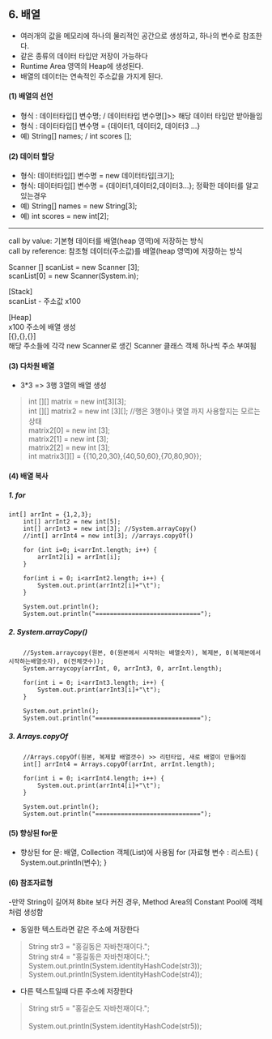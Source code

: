 ## 6. 배열 <br>
- 여러개의 값을 메모리에 하나의 물리적인 공간으로 생성하고, 하나의 변수로 참조한다.
- 같은 종류의 데이터 타입만 저장이 가능하다
- Runtime Area 영역의 Heap에 생성된다.
- 배열의 데이터는 연속적인 주소값을 가지게 된다. <br>

#### (1) 배열의 선언<br>
- 형식 : 데이터타입[] 변수명; / 데이터타입 변수명[]>> 해당 데이터 타입만 받아들임<br>
- 형식 : 데이터타입[] 변수명 = {데이터1, 데이터2, 데이터3 ...}<br>
- 예) String[] names; / int scores [];<br>

#### (2) 데이터 할당<br>
- 형식: 데이터타입[] 변수명 = new 데이터타입[크기];<br>
- 형식: 데이터타입[] 변수명 = {데이터1,데이터2,데이터3...}; 정확한 데이터를 알고 있는경우<br>
- 예) String[] names = new String[3];<br>
- 예) int scores = new int[2];<br>

***

call by value: 기본형 데이터를 배열(heap 영역)에 저장하는 방식<br>
call by reference: 참조형 데이터(주소값)를 배열(heap 영역)에 저장하는 방식<br>

Scanner [] scanList = new Scanner [3];<br>
scanList[0] = new Scanner(System.in);<br>

[Stack]<br>
scanList - 주소값 x100<br>

[Heap]<br>
x100 주소에 배열 생성<br>
[{},{},{}]<br>
해당 주소들에 각각 new Scanner로 생긴 Scanner 클래스 객체 하나씩 주소 부여됨<br>

#### (3) 다차원 배열<br>
- 3*3 => 3행 3열의 배열 생성<br>
> int [][] matrix = new int[3][3];<br> int [][] matrix2 = new int [3][]; //행은 3행이나 몇열 까지 사용할지는 모르는 상태<br> matrix2[0] = new int [3]; <br>matrix2[1] = new int [3]; <br> matrix2[2] = new int [3]; <br>
int matrix3[][] = {{10,20,30},{40,50,60},{70,80,90}};<br>

#### (4) 배열 복사<br>
##### 1. for<br>
	int[] arrInt = {1,2,3};
		int[] arrInt2 = new int[5];
		int[] arrInt3 = new int[3]; //System.arrayCopy()
		//int[] arrInt4 = new int[3]; //arrays.copyOf()
		
		for (int i=0; i<arrInt.length; i++) {
			arrInt2[i] = arrInt[i];
		}
		
		for(int i = 0; i<arrInt2.length; i++) {
			System.out.print(arrInt2[i]+"\t");
		}
		
		System.out.println();
		System.out.println("=============================");
		
##### 2. System.arrayCopy()<br>
		//System.arraycopy(원본, 0(원본에서 시작하는 배열숫자), 복제본, 0(복제본에서 시작하는배열숫자), 0(전체갯수));
		System.arraycopy(arrInt, 0, arrInt3, 0, arrInt.length);
		
		for(int i = 0; i<arrInt3.length; i++) {
			System.out.print(arrInt3[i]+"\t");
		}
		
		System.out.println();
		System.out.println("=============================");
		

		
		
##### 3. Arrays.copyOf<br>
		//Arrays.copyOf(원본, 복제할 배열갯수) >> 리턴타입, 새로 배열이 만들어짐
		int[] arrInt4 = Arrays.copyOf(arrInt, arrInt.length);
		
		for(int i = 0; i<arrInt4.length; i++) {
			System.out.print(arrInt4[i]+"\t");
		}
		
		System.out.println();
		System.out.println("=============================");
		

#### (5) 향상된 for문
- 향상된 for 문: 배열, Collection 객체(List)에 사용됨
for (자료형 변수 : 리스트) {
System.out.println(변수);
}


#### (6) 참조자료형
-만약 String이 길어져 8bite 보다 커진 경우, Method Area의 Constant Pool에 객체처럼 생성함<br>
- 동일한 텍스트라면 같은 주소에 저장한다<br>
> String str3 = "홍길동은 자바천재이다.";<br>
> String str4 = "홍길동은 자바천재이다.";<br>
> System.out.println(System.identityHashCode(str3));<br>
> System.out.println(System.identityHashCode(str4));<br>
- 다른 텍스트일때 다른 주소에 저장한다<br>
> String str5 = "홍길순도 자바천재이다.";<br>
<br>System.out.println(System.identityHashCode(str5));
